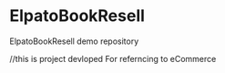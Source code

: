 # ElpatoBookResell
ElpatoBookResell demo repository 

//this is project devloped For referncing to eCommerce 
